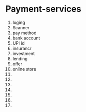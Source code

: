 # Payment-services
1. loging
2. Scanner
3. pay method
4. bank account
5. UPI id
6. insurancr
7. investment
8. lending
9. offer
10. online store
11. 
12.
13.
14.
15.
16.
17.
